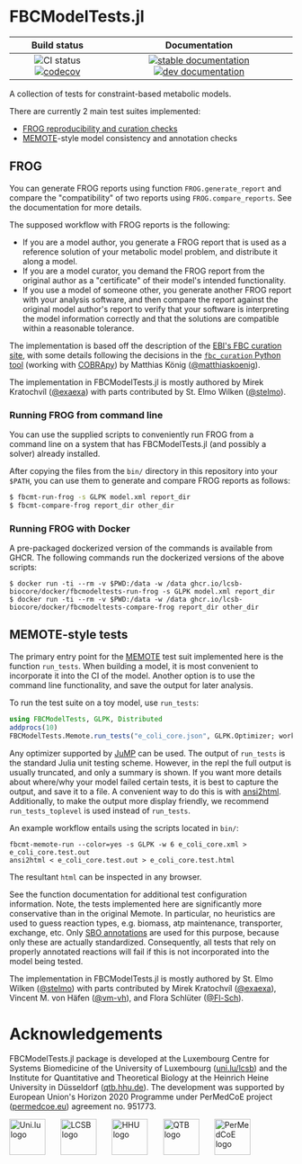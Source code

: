 # FBCModelTests.jl

| Build status | Documentation |
|:---:|:---:|
| ![CI status](https://github.com/LCSB-BioCore/FBCModelTests.jl/workflows/CI/badge.svg?branch=master) [![codecov](https://codecov.io/gh/LCSB-BioCore/FBCModelTests.jl/branch/master/graph/badge.svg?token=NABDEWA380)](https://codecov.io/gh/LCSB-BioCore/FBCModelTests.jl) | [![stable documentation](https://img.shields.io/badge/docs-stable-blue)](https://lcsb-biocore.github.io/FBCModelTests.jl/) [![dev documentation](https://img.shields.io/badge/docs-dev-cyan)](https://lcsb-biocore.github.io/FBCModelTests.jl/dev) |

A collection of tests for constraint-based metabolic models.

There are currently 2 main test suites implemented:

- [FROG reproducibility and curation checks](https://www.ebi.ac.uk/biomodels/curation/fbc)
- [MEMOTE](https://memote.readthedocs.io/)-style model consistency and annotation checks

## FROG

You can generate FROG reports using function `FROG.generate_report` and compare
the "compatibility" of two reports using `FROG.compare_reports`. See the
documentation for more details.

The supposed workflow with FROG reports is the following:
- If you are a model author, you generate a FROG report that is used as a
  reference solution of your metabolic model problem, and distribute it along a
  model.
- If you are a model curator, you demand the FROG report from the original
  author as a "certificate" of their model's intended functionality.
- If you use a model of someone other, you generate another FROG report with
  your analysis software, and then compare the report against the original
  model author's report to verify that your software is interpreting the model
  information correctly and that the solutions are compatible within a
  reasonable tolerance.

The implementation is based off the description of the [EBI's FBC curation
site](https://www.ebi.ac.uk/biomodels/curation/fbc), with some details
following the decisions in the [`fbc_curation` Python
tool](https://github.com/matthiaskoenig/fbc_curation) (working with [COBRApy](https://github.com/opencobra/cobrapy/)) by
Matthias König ([@matthiaskoenig](https://github.com/matthiaskoenig)).

The implementation in FBCModelTests.jl is mostly authored by
Mirek Kratochvíl ([@exaexa](https://github.com/exaexa))
with parts contributed by
St. Elmo Wilken ([@stelmo](https://github.com/stelmo)).

### Running FROG from command line

You can use the supplied scripts to conveniently run FROG from a command line on
a system that has FBCModelTests.jl (and possibly a solver) already installed.

After copying the files from the `bin/` directory in this repository into your
`$PATH`, you can use them to generate and compare FROG reports as follows:
```sh
$ fbcmt-run-frog -s GLPK model.xml report_dir
$ fbcmt-compare-frog report_dir other_dir
```

### Running FROG with Docker

A pre-packaged dockerized version of the commands is available from GHCR. The
following commands run the dockerized versions of the above scripts:
```
$ docker run -ti --rm -v $PWD:/data -w /data ghcr.io/lcsb-biocore/docker/fbcmodeltests-run-frog -s GLPK model.xml report_dir
$ docker run -ti --rm -v $PWD:/data -w /data ghcr.io/lcsb-biocore/docker/fbcmodeltests-compare-frog report_dir other_dir
```

## MEMOTE-style tests

The primary entry point for the [MEMOTE](https://memote.readthedocs.io/) test
suit implemented here is the function `run_tests`. When building a model, it is
most convenient to incorporate it into the CI of the model. Another option is to
use the command line functionality, and save the output for later analysis.

To run the test suite on a toy model, use `run_tests`:
```julia
using FBCModelTests, GLPK, Distributed
addprocs(10)
FBCModelTests.Memote.run_tests("e_coli_core.json", GLPK.Optimizer; workers=workers())
```
Any optimizer supported by [JuMP](https://jump.dev/) can be used. The output of
`run_tests` is the standard Julia unit testing scheme. However, in the repl the
full output is usually truncated, and only a summary is shown. If you want more
details about where/why your model failed certain tests, it is best to capture
the output, and save it to a file. A convenient way to do this is with
[ansi2html](https://github.com/agnoster/ansi2html). Additionally, to make the
output more display friendly, we recommend `run_tests_toplevel` is used instead
of `run_tests`.

An example workflow entails using the scripts located in `bin/`:
```
fbcmt-memote-run --color=yes -s GLPK -w 6 e_coli_core.xml > e_coli_core.test.out
ansi2html < e_coli_core.test.out > e_coli_core.test.html
```
The resultant `html` can be inspected in any browser.

See the function documentation for additional test configuration information.
Note, the tests implemented here are significantly more conservative than in the
original Memote. In particular, no heuristics are used to guess reaction types,
e.g. biomass, atp maintenance, transporter, exchange, etc. Only [SBO
annotations](https://github.com/EBI-BioModels/SBO/blob/master/SBO_OBO.obo) are
used for this purpose, because only these are actually standardized.
Consequently, all tests that rely on properly annotated reactions will fail if
this is not incorporated into the model being tested.

The implementation in FBCModelTests.jl is mostly authored by
St. Elmo Wilken ([@stelmo](https://github.com/stelmo))
with parts contributed by
Mirek Kratochvíl ([@exaexa](https://github.com/exaexa)),
Vincent M. von Häfen ([@vm-vh](https://github.com/vm-vh)),
and Flora Schlüter ([@Fl-Sch](https://github.com/Fl-Sch)).

# Acknowledgements

FBCModelTests.jl package is developed at the
Luxembourg Centre for Systems Biomedicine of the University of Luxembourg
([uni.lu/lcsb](https://wwwen.uni.lu/lcsb))
and the
Institute for Quantitative and Theoretical Biology
at the
Heinrich Heine University in Düsseldorf
([qtb.hhu.de](https://www.qtb.hhu.de/)).
The development was supported by European Union's Horizon 2020 Programme under
PerMedCoE project ([permedcoe.eu](https://permedcoe.eu/)) agreement no. 951773.

<img src="https://lcsb-biocore.github.io/FBCModelTests.jl/dev/assets/unilu.svg" alt="Uni.lu logo" height="64px" style="height:64px; width:auto">   <img src="https://lcsb-biocore.github.io/FBCModelTests.jl/dev/assets/lcsb.svg" alt="LCSB logo" height="64px" style="height:64px; width:auto">   <img src="https://lcsb-biocore.github.io/FBCModelTests.jl/dev/assets/hhu.svg" alt="HHU logo" height="64px" style="height:64px; width:auto">   <img src="https://lcsb-biocore.github.io/FBCModelTests.jl/dev/assets/qtb.svg" alt="QTB logo" height="64px" style="height:64px; width:auto">   <img src="https://lcsb-biocore.github.io/FBCModelTests.jl/dev/assets/permedcoe.svg" alt="PerMedCoE logo" height="64px" style="height:64px; width:auto">

